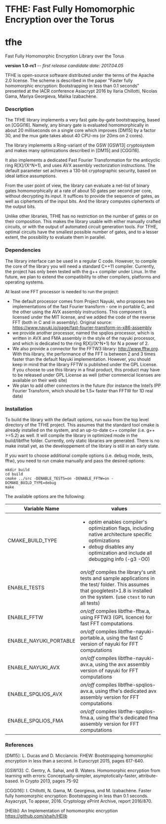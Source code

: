 # TFHE: Fast Fully Homomorphic Encryption over the Torus

# tfhe
Fast Fully Homomorphic Encryption Library over the Torus

**version 1.0-rc1** -- *first release candidate date: 2017.04.05*

TFHE is open-source software distributed under the terms of the Apache
2.0 license. 
The scheme is described in the paper "Faster fully homomorphic
encryption: Bootstrapping in less than 0.1 seconds" presented at the IACR
conference Asiacrypt 2016 by Ilaria Chillotti, Nicolas Gama, Mariya
Georgieva, Malika Izabachène.




### Description 

The TFHE library implements a very fast gate-by-gate bootstrapping, based
on [CGGI16]. Namely, any binary 
gate is evaluated homomorphically in about 20 milliseconds on a single
core which improves [DM15] by a factor 30, and the mux gate takes about
40 CPU-ms (or 20ms on 2 cores). 

The library implements a Ring-variant of the GSW [GSW13]
cryptosystem and makes many optimizations described in [DM15] and
[CGGI16]. 

It also implements a dedicated Fast Fourier
Transformation for the anticyclic ring R[X]/(X^N+1), and uses AVX
assembly vectorization instructions. 
The default parameter set achieves a 130-bit cryptographic security,
based on ideal lattice assumptions.

From the user point of view, the library can evaluate a net-list of
binary gates homomorphically at a rate of about 50 gates per second per
core, without decrypting its input. It suffices to provide the sequence
of gates, as well as ciphertexts of the input bits. And the
library computes ciphertexts of the output bits.

Unlike other libraries, TFHE has no restriction on the number of gates or
on their composition. This makes the library usable with either
manually crafted circuits, or with the output of automated circuit
generation tools. For TFHE, optimal circuits have the smallest possible
number of gates, 
and to a lesser extent, the possibility to evaluate them in parallel. 



### Dependencies 


The library interface can be used in a regular C code. However, to
compile the core of the library you will need a standard C++11 compiler.
Currently, the project has only been tested with the g++ compiler under
Linux. In the future, we plan to extend the compatibility to other
compilers, platforms and operating systems.

At least one FFT processor is needed to run the project:

* The default processor comes from Project Nayuki, who proposes two
  implementations of the fast Fourier transform - one in portable C, and
the other using the AVX assembly instructions.
This component is licensed under the MIT license, and we added the code
of the reverse FFT (both in C and in assembly). Original source:
https://www.nayuki.io/page/fast-fourier-transform-in-x86-assembly
* we provide another processor, named the spqlios processor, which is
  written in AVX and FMA assembly in the style of the nayuki processor,
and which is dedicated to the ring R[X]/(X^N+1) for N a power of 2.
* We also provide a connector for the FFTW3 library: http://www.fftw.org.
  With this library, the performance of the FFT is between 2 and 3 times
faster than the default Nayuki implementation. However, you should keep
in mind that the library FFTW is published under the GPL License. If you
choose to use this library in a final product, this product may have to
be released under GPL License as well (other commercial licenses are
available on their web site)
* We plan to add other connectors in the future (for instance the Intel’s
  IPP Fourier Transform, which should be 1.5× faster than FFTW for 1D
real data)


### Installation

To build the library with the default options, run ```make``` from the
top level directory of the TFHE project.
This assumes that the standard tool cmake is already installed on the
system, and an
up-to-date c++ compiler (i.e. g++ >=5.2) as well.
It will compile the library in optimized mode in the build/libtfhe
folder.
Currently, only static libraries are generated. There is no make install
yet, as the developpement of the library is still 
in an early state. 

If you want to choose additional compile options (i.e. debug mode, tests,
fftw), you need to run cmake manually and pass the desired options:
```
mkdir build
cd build
cmake ../src -DENABLE_TESTS=on -DENABLE_FFTW=on -DCMAKE_BUILD_TYPE=debug
make
```
The available options are the following:

| Variable Name          | values           | 
|------------------------|-------|
| CMAKE_BUILD_TYPE       | <ul><li>*optim* enables compiler's optimization flags, including native architecture specific optimizations</li><li>*debug* disables any optimization and include all debugging info (-g3 -O0)</li> | 
| ENABLE_TESTS           | *on/off* compiles the library's unit tests and sample applications in the test/ folder. This assumes that googletest>1.8 is installed on the system. (use ```ctest``` to run all tests) | 
| ENABLE_FFTW            | *on/off* compiles libtfhe-fftw.a, using FFTW3 (GPL licence) for fast FFT computations |
| ENABLE_NAYUKI_PORTABLE | *on/off* compiles libtfhe-nayuki-portable.a, using the fast C version of nayuki for FFT computations |
| ENABLE_NAYUKI_AVX      | *on/off* compiles libtfhe-nayuki-avx.a, using the avx assembly version of nayuki for FFT computations |
| ENABLE_SPQLIOS_AVX     | *on/off* compiles libtfhe-spqlios-avx.a, using tfhe's dedicated avx assembly version for FFT computations |
| ENABLE_SPQLIOS_FMA     | *on/off* compiles libtfhe-spqlios-fma.a, using tfhe's dedicated fma assembly version for FFT computations |

### References

[DM15]:   L. Ducas and D. Micciancio.  FHEW: Bootstrapping homomorphic
encryption in less than a second.  In Eurocrypt 2015, pages 617-640.

[GSW13]:  C. Gentry, A. Sahai, and B. Waters. Homomorphic encryption from
learning with errors:  Conceptually-simpler,  asymptotically-faster,
attribute-based. In Crypto 2013, pages 75-92

[CGGI16]: I. Chillotti, N. Gama, M. Georgieva, and M. Izabachène. Faster
fully homomorphic encryption: Bootstrapping in less than 0.1 seconds.
Asyacrypt, To appear, 2016. Cryptology ePrint Archive, report 2016/870.

[HElib]: An Implementation of homomorphic encryption
https://github.com/shaih/HElib
